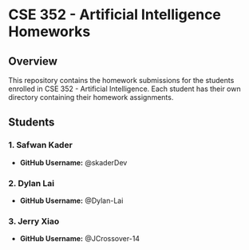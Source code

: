 # CSE 352 - Artificial Intelligence Homeworks

## Overview

This repository contains the homework submissions for the students enrolled in CSE 352 - Artificial Intelligence. Each student has their own directory containing their homework assignments.

## Students

### 1. Safwan Kader
- **GitHub Username:** @skaderDev

### 2. Dylan Lai
- **GitHub Username:** @Dylan-Lai

### 3. Jerry Xiao
- **GitHub Username:** @JCrossover-14
